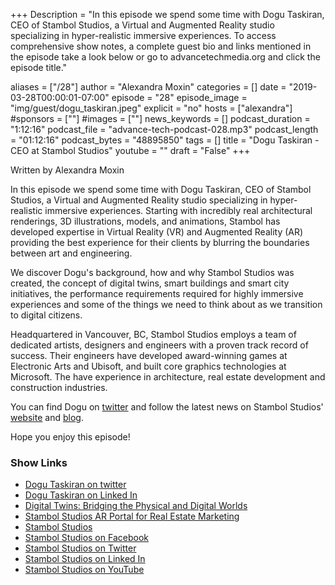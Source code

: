 +++
Description = "In this episode we spend some time with Dogu Taskiran, CEO of Stambol Studios, a Virtual and Augmented Reality studio specializing in hyper-realistic immersive experiences. To access comprehensive show notes, a complete guest bio and links mentioned in the episode take a look below or go to advancetechmedia.org and click the episode title."

aliases = ["/28"]
author = "Alexandra Moxin"
categories = []
date = "2019-03-28T00:00:01-07:00"
episode = "28"
episode_image = "img/guest/dogu_taskiran.jpeg"
explicit = "no"
hosts = ["alexandra"]
#sponsors = [""]
#images = [""]
news_keywords = []
podcast_duration = "1:12:16"
podcast_file = "advance-tech-podcast-028.mp3"
podcast_length = "01:12:16"
podcast_bytes = "48895850"
tags = []
title = "Dogu Taskiran - CEO at Stambol Studios"
youtube = ""
draft = "False"
+++

Written by Alexandra Moxin

In this episode we spend some time with Dogu Taskiran, CEO of Stambol Studios, a Virtual and Augmented Reality studio specializing in hyper-realistic immersive experiences. Starting with incredibly real architectural renderings, 3D illustrations, models, and animations, Stambol has developed expertise in Virtual Reality (VR) and Augmented Reality (AR) providing the best experience for their clients by blurring the boundaries between art and engineering.

We discover Dogu's background, how and why Stambol Studios was created, the concept of digital twins, smart buildings and smart city initiatives, the performance requirements required for highly immersive experiences and some of the things we need to think about as we transition to digital citizens.

Headquartered in Vancouver, BC, Stambol Studios employs a team of dedicated artists, designers and engineers with a proven track record of success. Their engineers have developed award-winning games at Electronic Arts and Ubisoft, and built core graphics technologies at Microsoft. The have experience in architecture, real estate development and construction industries.

You can find Dogu on [twitter](https://twitter.com/hdtaskiran) and follow the latest news on Stambol Studios' [website](https://www.stambol.com/) and [blog](https://www.stambol.com/blog/).

Hope you enjoy this episode!

### Show Links

* [Dogu Taskiran on twitter](https://twitter.com/hdtaskiran)
* [Dogu Taskiran on Linked In](https://www.linkedin.com/in/hdtaskiran/)
* [Digital Twins: Bridging the Physical and Digital Worlds](https://www.stambol.com/2019/03/04/bimfinity-building-data-into-digital-twins/)
* [Stambol Studios AR Portal for Real Estate Marketing](https://www.stambol.com/2018/07/30/3-ways-to-use-ar-for-real-estate-marketing/)
* [Stambol Studios](https://www.stambol.com/)
* [Stambol Studios on Facebook](https://www.facebook.com/stambolstudios/)
* [Stambol Studios on Twitter](https://twitter.com/StambolStudios)
* [Stambol Studios on Linked In](https://www.linkedin.com/company/stambol-studios/)
* [Stambol Studios on YouTube](https://www.youtube.com/c/StambolStudios)



    
